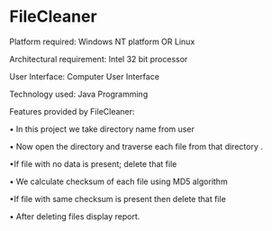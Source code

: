 # FileCleaner

Platform required: Windows NT platform OR Linux

Architectural requirement: Intel 32 bit processor

User Interface: Computer User Interface

Technology used: Java Programming

Features provided by FileCleaner:

• In this project we take directory name from user

• Now open the directory and traverse each file from that directory . 

•If file with no data is present; delete that file 

• We calculate checksum of each file using MD5 algorithm 

•If file with same checksum is present then delete that file 

• After deleting files display report.
